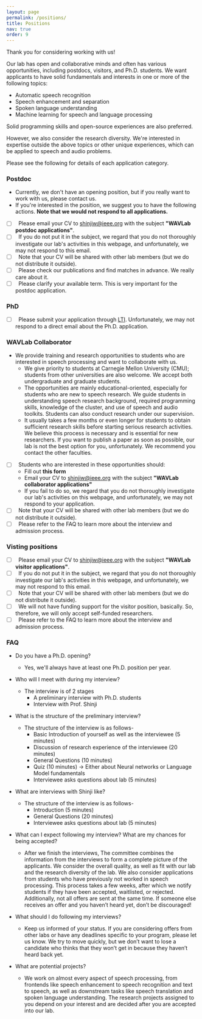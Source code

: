 ```yaml
---
layout: page
permalink: /positions/
title: Positions
nav: true
order: 9
---
```


Thank you for considering working with us!

Our lab has open and collaborative minds and often has various opportunities, including postdocs, visitors, and Ph.D. students. 
We want applicants to have solid fundamentals and interests in one or more of the following topics:

- Automatic speech recognition
- Speech enhancement and separation
- Spoken language understanding
- Machine learning for speech and language processing

Solid programming skills and open-source experiences are also preferred.

However, we also consider the research diversity. We're interested in expertise outside the above topics or other unique experiences, which can be applied to speech and audio problems.

Please see the following for details of each application category.

### Postdoc
- Currently, we don't have an opening position, but if you really want to work with us, please contact us.
- If you're interested in the position, we suggest you to have the following actions. **Note that we would not respond to all applications.**
- [ ] &nbsp; Please email your CV to shinjiw@ieee.org with the subject **"WAVLab postdoc applications"**.
- [ ] &nbsp; If you do not put it in the subject, we regard that you do not thoroughly investigate our lab's activities in this webpage, and unfortunately, we may not respond to this email.
- [ ] &nbsp; Note that your CV will be shared with other lab members (but we do not distribute it outside).
- [ ] &nbsp; Please check our publications and find matches in advance. We really care about it.
- [ ] &nbsp; Please clarify your available term. This is very important for the postdoc application.

### PhD

- [ ] &nbsp; Please submit your application through [LTI](https://www.lti.cs.cmu.edu/apply-lti). Unfortunately, we may not respond to a direct email about the Ph.D. application.

### WAVLab Collaborator
- We provide training and research opportunities to students who are interested in speech processing and want to collaborate with us.
  - We give priority to students at Carnegie Mellon University (CMU); students from other universities are also welcome. We accept both undergraduate and graduate students.
  - The opportunities are mainly educational-oriented, especially for students who are new to speech research. We guide students in understanding speech research background, required programming skills, knowledge of the cluster, and use of speech and audio toolkits. Students can also conduct research under our supervision. 
  - It usually takes a few months or even longer for students to obtain sufficient research skills before starting serious research activities. We believe this process is necessary and is essential for new researchers. If you want to publish a paper as soon as possible, our lab is not the best option for you, unfortunately. We recommend you contact the other faculties.
- [ ] &nbsp; Students who are interested in these opportunities should: 
  - Fill out **this form**
  - Email your CV to shinjiw@ieee.org with the subject **"WAVLab collaborator applications"**
  - If you fail to do so, we regard that you do not thoroughly investigate our lab's activities on this webpage, and unfortunately, we may not respond to your application.
- [ ] &nbsp; Note that your CV will be shared with other lab members (but we do not distribute it outside).
- [ ] &nbsp; Please refer to the FAQ to learn more about the interview and admission process. 

### Visting positions

- [ ] &nbsp; Please email your CV to shinjiw@ieee.org with the subject **"WAVLab visitor applications"**.
- [ ] &nbsp; If you do not put it in the subject, we regard that you do not thoroughly investigate our lab's activities in this webpage, and unfortunately, we may not respond to this email.
- [ ] &nbsp; Note that your CV will be shared with other lab members (but we do not distribute it outside).
- [ ] &nbsp; We will not have funding support for the visitor position, basically. So, therefore, we will only accept self-funded researchers.
- [ ] &nbsp; Please refer to the FAQ to learn more about the interview and admission process. 

### FAQ

- Do you have a Ph.D. opening?
  - Yes, we'll always have at least one Ph.D. position per year. 

- Who will I meet with during my interview?
  - The interview is of 2 stages
    - A preliminary interview with Ph.D. students
    - Interview with Prof. Shinji

- What is the structure of the preliminary interview?
  - The structure of the interview is as follows-
    - Basic Introduction of yourself as well as the interviewee (5 minutes)
    - Discussion of research experience of the interviewee (20 minutes)
    - General Questions (10 minutes)
    - Quiz (10 minutes) -> Either about Neural networks or Language Model fundamentals
    - Interviewee asks questions about lab (5 minutes)

- What are interviews with Shinji like?
  - The structure of the interview is as follows-
    - Introduction (5 minutes)
    - General Questions (20 minutes)
    - Interviewee asks questions about lab (5 minutes)

- What can I expect following my interview? What are my chances for being accepted?
  - After we finish the interviews, The committee combines the information from the interviews to form a complete picture of the applicants. We consider the overall quality, as well as fit with our lab and the research diversity of the lab. We also consider applications from students who have previously not worked in speech processing. This process takes a few weeks, after which we notify students if they have been accepted, waitlisted, or rejected. Additionally, not all offers are sent at the same time. If someone else receives an offer and you haven’t heard yet, don’t be discouraged!

- What should I do following my interviews?
  - Keep us informed of your status. If you are considering offers from other labs or have any deadlines specific to your program, please let us know. We try to move quickly, but we don’t want to lose a candidate who thinks that they won’t get in because they haven’t heard back yet.

- What are potential projects?
  - We work on almost every aspect of speech processing, from frontends like speech enhancement to speech recognition and text to speech, as well as downstream tasks like speech translation and spoken language understanding. The research projects assigned to you depend on your interest and are decided after you are accepted into our lab.
